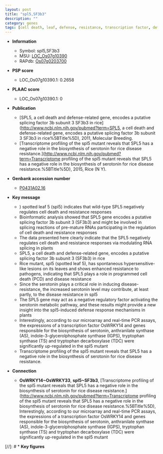 ```yaml
---
layout: post
title: "spl5,SF3b3"
description: ""
category: genes
tags: [cell death, leaf, defense, resistance, transcription factor, defense response, disease, disease resistance]
---
```


* **Information**  
    + Symbol: spl5,SF3b3  
    + MSU: [LOC_Os07g10390](http://rice.plantbiology.msu.edu/cgi-bin/ORF_infopage.cgi?orf=LOC_Os07g10390)  
    + RAPdb: [Os07g0203700](http://rapdb.dna.affrc.go.jp/viewer/gbrowse_details/irgsp1?name=Os07g0203700)  

* **PSP score**  
    + LOC_Os07g10390.1: 0.2658 

* **PLAAC score**  
    + LOC_Os07g10390.1: 0 

* **Publication**  
    + [SPL5, a cell death and defense-related gene, encodes a putative splicing factor 3b subunit 3 SF3b3 in rice](http://www.ncbi.nlm.nih.gov/pubmed?term=SPL5, a cell death and defense-related gene, encodes a putative splicing factor 3b subunit 3 SF3b3 in rice%5BTitle%5D), 2011, Molecular Breeding.
    + [Transcriptome profiling of the spl5 mutant reveals that SPL5 has a negative role in the biosynthesis of serotonin for rice disease resistance.](http://www.ncbi.nlm.nih.gov/pubmed?term=Transcriptome profiling of the spl5 mutant reveals that SPL5 has a negative role in the biosynthesis of serotonin for rice disease resistance.%5BTitle%5D), 2015, Rice (N Y).

* **Genbank accession number**  
    + [P0431A02.16](http://www.ncbi.nlm.nih.gov/nuccore/P0431A02.16)

* **Key message**  
    + ) spotted leaf 5 (spl5) indicates that wild-type SPL5 negatively regulates cell death and resistance responses
    + Bioinformatic analysis showed that SPL5 gene encodes a putative splicing factor 3b subunit 3 (SF3b3) and might be involved in splicing reactions of pre-mature RNAs participating in the regulation of cell death and resistance responses
    + The data presented here clearly indicate that the SPL5 negatively regulates cell death and resistance responses via modulating RNA splicing in plants
    + SPL5, a cell death and defense-related gene, encodes a putative splicing factor 3b subunit 3 (SF3b3) in rice
    + Rice mutant, spl5 (spotted leaf 5), has spontaneous hypersensitive-like lesions on its leaves and shows enhanced resistance to pathogens, indicating that SPL5 plays a role in programmed cell death (PCD) and disease resistance
    + Since the serotonin plays a critical role in inducing disease-resistance, the increased serotonin level may contribute, at least partly, to the disease resistance in spl5
    + The SPL5 gene may act as a negative regulatory factor activating the serotonin metabolic pathway, and these results might provide a new insight into the spl5-induced defense response mechanisms in plants
    + Interestingly, according to our microarray and real-time PCR assays, the expressions of a transcription factor OsWRKY14 and genes responsible for the biosynthesis of serotonin, anthranilate synthase (AS), indole-3-glycerolphosphate synthase (IGPS), tryptophan synthase (TS) and tryptophan decarboxylase (TDC) were significantly up-regulated in the spl5 mutant
    + Transcriptome profiling of the spl5 mutant reveals that SPL5 has a negative role in the biosynthesis of serotonin for rice disease resistance.

* **Connection**  
    + __OsWRKY14~OsWRKY33__, __spl5~SF3b3__, [Transcriptome profiling of the spl5 mutant reveals that SPL5 has a negative role in the biosynthesis of serotonin for rice disease resistance.](http://www.ncbi.nlm.nih.gov/pubmed?term=Transcriptome profiling of the spl5 mutant reveals that SPL5 has a negative role in the biosynthesis of serotonin for rice disease resistance.%5BTitle%5D), Interestingly, according to our microarray and real-time PCR assays, the expressions of a transcription factor OsWRKY14 and genes responsible for the biosynthesis of serotonin, anthranilate synthase (AS), indole-3-glycerolphosphate synthase (IGPS), tryptophan synthase (TS) and tryptophan decarboxylase (TDC) were significantly up-regulated in the spl5 mutant

[//]: # * **Key figures**  


